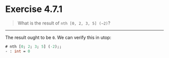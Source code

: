 # Exercise 4.7.1

> What is the result of `nth [0, 2, 3, 5] (−2)`?

---

The result ought to be `0`.
We can verify this in utop:
```ocaml
# nth [0; 2; 3; 5] (-2);;
- : int = 0
```
